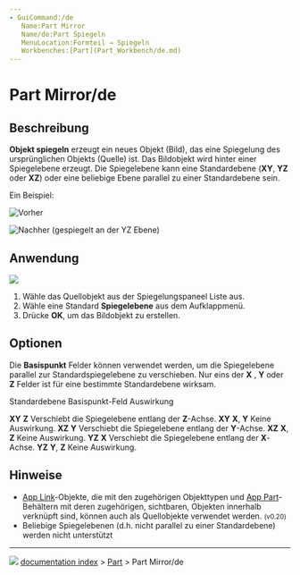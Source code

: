```yaml
---
- GuiCommand:/de
   Name:Part Mirror
   Name/de:Part Spiegeln
   MenuLocation:Formteil → Spiegeln
   Workbenches:[Part](Part_Workbench/de.md)
---
```


# Part Mirror/de



## Beschreibung

**Objekt spiegeln** erzeugt ein neues Objekt (Bild), das eine Spiegelung des ursprünglichen Objekts (Quelle) ist. Das Bildobjekt wird hinter einer Spiegelebene erzeugt. Die Spiegelebene kann eine Standardebene (**XY**, **YZ** oder **XZ**) oder eine beliebige Ebene parallel zu einer Standardebene sein.

Ein Beispiel:

![Vorher](images/PARTMirrorBeforev11.png )

![Nachher (gespiegelt an der **YZ** Ebene)](images/PARTMirrorAfterv11.png ) 



## Anwendung

![](images/PARTMirrorDialogv11.png )

1.  Wähle das Quellobjekt aus der Spiegelungspaneel Liste aus.
2.  Wähle eine Standard **Spiegelebene** aus dem Aufklappmenü.
3.  Drücke **OK**, um das Bildobjekt zu erstellen.






## Optionen

Die **Basispunkt** Felder können verwendet werden, um die Spiegelebene parallel zur Standardspiegelebene zu verschieben. Nur eins der **X** , **Y** oder **Z** Felder ist für eine bestimmte Standardebene wirksam.

  Standardebene   Basispunkt-Feld   Auswirkung
    
  **XY**          **Z**             Verschiebt die Spiegelebene entlang der **Z**-Achse.
  **XY**          **X**, **Y**      Keine Auswirkung.
  **XZ**          **Y**             Verschiebt die Spiegelebene entlang der **Y**-Achse.
  **XZ**          **X**, **Z**      Keine Auswirkung.
  **YZ**          **X**             Verschiebt die Spiegelebene entlang der **X**-Achse.
  **YZ**          **Y**, **Z**      Keine Auswirkung.



## Hinweise

-   [App Link](App_Link.md)-Objekte, die mit den zugehörigen Objekttypen und [App Part](App_Part.md)-Behältern mit deren zugehörigen, sichtbaren, Objekten innerhalb verknüpft sind, können auch als Quellobjekte verwendet werden. <small>(v0.20)</small> 
-   Beliebige Spiegelebenen (d.h. nicht parallel zu einer Standardebene) werden nicht unterstützt



---
![](images/Button_right.svg) [documentation index](../README.md) > [Part](Part_Workbench.md) > Part Mirror/de
